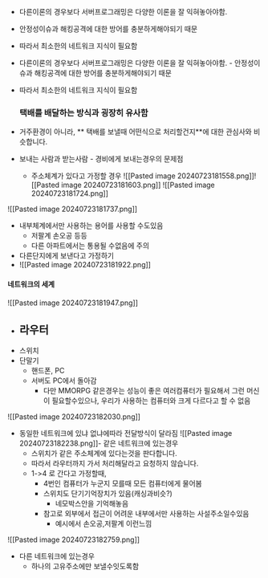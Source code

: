 - 다른이론의 경우보다 서버프로그래밍은 다양한 이론을 잘 익혀놓아야함. 
- 안정성이슈과 해킹공격에 대한 방어를 충분하게해야되기 때문
- 따라서 최소한의 네트워크 지식이 필요함

- 다른이론의 경우보다 서버프로그래밍은 다양한 이론을 잘 익혀놓아야함. - 안정성이슈과 해킹공격에 대한 방어를 충분하게해야되기 때문  
- 따라서 최소한의 네트워크 지식이 필요함  
    ### 택배를 배달하는 방식과 굉장히 유사함  
  
- 거주환경이 아니라, ** 택배를 보낼때 어떤식으로 처리할건지**에 대한 관심사와 비슷합니다.  
- 보내는 사람과 받는사람 - 경비에게 보내는경우의 문제점  
    - 주소체계가 있다고 가정할 경우 
![[Pasted image 20240723181558.png]]![[Pasted image 20240723181603.png]]
![[Pasted image 20240723181724.png]]

![[Pasted image 20240723181737.png]]


- 내부체계에서만 사용하는 용어를 사용할 수도있음
	- 저팔계 손오공 등등
	- 다른 아파트에서는 통용될 수없음에 주의
- 다른단지에게 보낸다고 가정하기 
- ![[Pasted image 20240723181922.png]]


#### 네트워크의 세계
![[Pasted image 20240723181947.png]]
- 라우터
	- 
- 스위치
- 단말기
	- 핸드폰, PC
	- 서버도 PC에서 돌아감 
		- 다만 MMORPG 같은경우는 성능이 좋은 여러컴퓨터가 필요해서 그런 머신이 필요할수있으나, 우리가 사용하는 컴퓨터와 크게 다르다고 할 수 없음

![[Pasted image 20240723182030.png]]
- 동일한 네트워크에 있냐 없냐에따라 전달방식이 달라짐
![[Pasted image 20240723182238.png]]- 같은 네트워크에 있는경우
	- 스위치가 같은 주소체계에 있다는것을 판다합니다.
	- 따라서 라우터까지 가서 처리해달라고 요청하지 않습니다.
	- 1->4 로 간다고 가정할때, 
		- 4번인 컴퓨터가 누군지 모를때 모든 컴퓨터에게 물어봄
		- 스위치도 단기기억장치가 있음(캐싱과비슷?)
			- 네모박스안을 기억해놓음
		- 참고로 외부에서 접근이 어려운 내부에서만 사용하는 사설주소일수있음
			- 예시에서 손오공,저팔계 이런느낌

![[Pasted image 20240723182759.png]]
- 다른 네트워크에 있는경우 
	- 하나의 고유주소에만 보낼수잇도록함